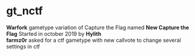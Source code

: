 # gt_nctf
**Warfork** gametype variation of Capture the Flag named **New Capture the Flag**
Started in october 2019 by **Hylith** \
**farmz0r** asked for a ctf gametype with new callvote to change several settings in ctf

